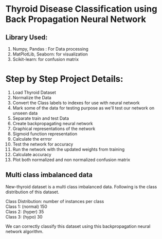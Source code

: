 # Thyroid Disease Classification using Back Propagation Neural Network

## Library Used: 
1. Numpy, Pandas : For Data processing
2. MatPlotLib, Seaborn: for visualization 
3. Scikit-learn: for confusion matrix

# Step by Step Project Details:
1. Load Thyroid Dataset
2. Normalize the Data
3. Convert the Class labels to indexes for use with neural network
4. Mark some of the data for testing purpose as we'll test our network on unseen data
5. Separate train and test Data
6. Create backpropagating neural network
7. Graphical representations of the network
8. Sigmoid function representation
9. Calculate the errror
10. Test the network for accuracy
11. Run the network with the updated weights from training
12. Calculate accuracy
12. Plot both normalized and non normalized confusion matrix

## Multi class imbalanced data
New-thyroid dataset is a multi class imbalanced data. Following is the class distribution of this dataset. 

Class Distribution: number of instances per class <br>
	Class 1: (normal)	150 <br>
	Class 2: (hyper)	35 <br>
	Class 3: (hypo)		30 <br>
  
We can correctly classify this dataset using this backpropagation neural network algorithm. 
  
